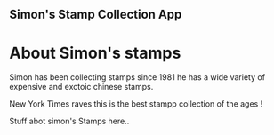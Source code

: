 Simon's Stamp Collection App
---

# About Simon's stamps

Simon has been collecting stamps since 1981 he has a  wide variety of expensive and exctoic chinese stamps.

New York Times raves this is the best stampp collection of the ages !

Stuff abot simon's Stamps here..

